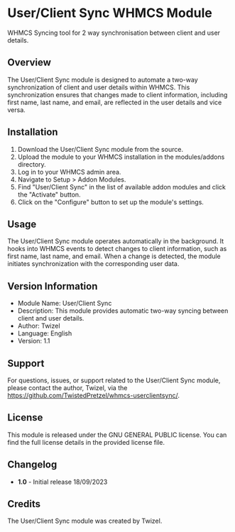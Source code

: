 # User/Client Sync WHMCS Module
WHMCS Syncing tool for 2 way synchronisation between client and user details.

## Overview

The User/Client Sync module is designed to automate a two-way synchronization of client and user details within WHMCS. This synchronization ensures that changes made to client information, including first name, last name, and email, are reflected in the user details and vice versa.

## Installation

1. Download the User/Client Sync module from the source.
2. Upload the module to your WHMCS installation in the modules/addons directory.
3. Log in to your WHMCS admin area.
4. Navigate to Setup > Addon Modules.
5. Find "User/Client Sync" in the list of available addon modules and click the "Activate" button.
6. Click on the "Configure" button to set up the module's settings.

## Usage

The User/Client Sync module operates automatically in the background. It hooks into WHMCS events to detect changes to client information, such as first name, last name, and email. When a change is detected, the module initiates synchronization with the corresponding user data.

## Version Information

- Module Name: User/Client Sync
- Description: This module provides automatic two-way syncing between client and user details.
- Author: Twizel
- Language: English
- Version: 1.1

## Support

For questions, issues, or support related to the User/Client Sync module, please contact the author, Twizel, via the https://github.com/TwistedPretzel/whmcs-userclientsync/.

## License

This module is released under the GNU GENERAL PUBLIC license. You can find the full license details in the provided license file.

## Changelog

- **1.0** - Initial release 18/09/2023

## Credits

The User/Client Sync module was created by Twizel.


